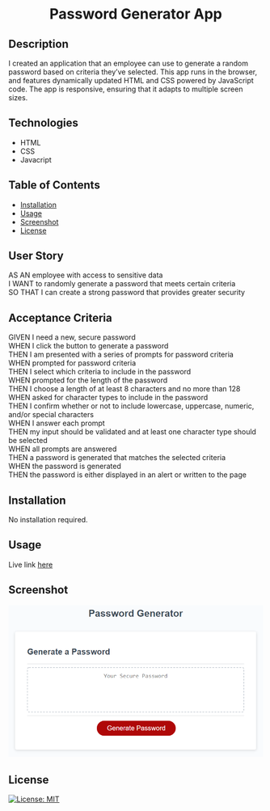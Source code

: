 <h1 align="center">Password Generator App</h1>

## Description 

I created an application that an employee can use to generate a random password based on criteria they’ve selected. This app runs in the browser, and features dynamically updated HTML and CSS powered by JavaScript code. The app is responsive, ensuring that it adapts to multiple screen sizes.

## Technologies
- HTML
- CSS
- Javacript

## Table of Contents

- [Installation](#installation)
- [Usage](#usage)
- [Screenshot](#screenshot)
- [License](#license)

## User Story
AS AN employee with access to sensitive data<br>
I WANT to randomly generate a password that meets certain criteria<br>
SO THAT I can create a strong password that provides greater security<br>

## Acceptance Criteria
GIVEN I need a new, secure password<br>
WHEN I click the button to generate a password<br>
THEN I am presented with a series of prompts for password criteria<br>
WHEN prompted for password criteria<br>
THEN I select which criteria to include in the password<br>
WHEN prompted for the length of the password<br>
THEN I choose a length of at least 8 characters and no more than 128 <br>
WHEN asked for character types to include in the password<br>
THEN I confirm whether or not to include lowercase, uppercase, numeric, and/or special characters<br>
WHEN I answer each prompt<br>
THEN my input should be validated and at least one character type should be selected<br>
WHEN all prompts are answered<br>
THEN a password is generated that matches the selected criteria<br>
WHEN the password is generated<br>
THEN the password is either displayed in an alert or written to the page

## Installation

No installation required.

## Usage
Live link [here](https://brianlockerbie.github.io/password-generator-app/)


## Screenshot
<img src="./assets/images/password.png">

## License

[![License: MIT](https://img.shields.io/badge/License-MIT-yellow.svg)](https://opensource.org/licenses/MIT)